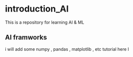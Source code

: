 # introduction_AI
This is a repository for learning AI &amp; ML

## AI framworks
i will add some numpy , pandas , matplotlib , etc tutorial here
I
